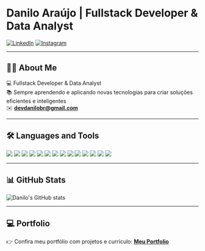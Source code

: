 # Danilo Araújo | Fullstack Developer & Data Analyst  

[![LinkedIn](https://img.shields.io/badge/LinkedIn-0A66C2?style=for-the-badge&logo=linkedin&logoColor=white)](https://www.linkedin.com/in/danilooar) 
[![Instagram](https://img.shields.io/badge/Instagram-E4405F?style=for-the-badge&logo=instagram&logoColor=white)](https://www.instagram.com/seuinstagram)

---

## 👨‍💻 About Me  
💻 Fullstack Developer & Data Analyst  
📚 Sempre aprendendo e aplicando novas tecnologias para criar soluções eficientes e inteligentes  
✉️ **devdanilobr@gmail.com**  

---

## 🛠 Languages and Tools  

<p align="left">  
  <img src="https://img.shields.io/badge/Python-3776AB?style=for-the-badge&logo=python&logoColor=white"/>  
  <img src="https://img.shields.io/badge/Django-092E20?style=for-the-badge&logo=django&logoColor=white"/>  
  <img src="https://img.shields.io/badge/Pandas-150458?style=for-the-badge&logo=pandas&logoColor=white"/>  
  <img src="https://img.shields.io/badge/NumPy-013243?style=for-the-badge&logo=numpy&logoColor=white"/>  
  <img src="https://img.shields.io/badge/Laravel-FF2D20?style=for-the-badge&logo=laravel&logoColor=white"/>  
  <img src="https://img.shields.io/badge/React-20232A?style=for-the-badge&logo=react&logoColor=61DAFB"/>  
  <img src="https://img.shields.io/badge/HTML5-E34F26?style=for-the-badge&logo=html5&logoColor=white"/>  
  <img src="https://img.shields.io/badge/CSS3-1572B6?style=for-the-badge&logo=css3&logoColor=white"/>  
  <img src="https://img.shields.io/badge/PostgreSQL-336791?style=for-the-badge&logo=postgresql&logoColor=white"/>  
  <img src="https://img.shields.io/badge/SQL-003B57?style=for-the-badge&logo=postgresql&logoColor=white"/>  
  <img src="https://img.shields.io/badge/PowerBI-F2C811?style=for-the-badge&logo=powerbi&logoColor=black"/>  
  <img src="https://img.shields.io/badge/Git-F05032?style=for-the-badge&logo=git&logoColor=white"/>  
  <img src="https://img.shields.io/badge/Docker-2496ED?style=for-the-badge&logo=docker&logoColor=white"/>  
  <img src="https://img.shields.io/badge/Vercel-000000?style=for-the-badge&logo=vercel&logoColor=white"/>  
</p>

---

## 📊 GitHub Stats  

![Danilo's GitHub stats](https://github-readme-stats.vercel.app/api?username=seuusuario&show_icons=true&theme=radical)  

---

## 💻 Portfolio  
👉 Confira meu portfólio com projetos e currículo: [**Meu Portfolio**](https://portifolio-new-five.vercel.app/)  
